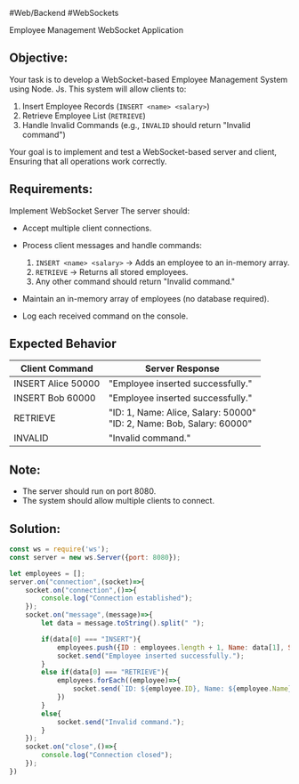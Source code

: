 #Web/Backend #WebSockets

Employee Management WebSocket Application

Objective:
-----------
Your task is to develop a WebSocket-based Employee Management System using Node. Js. 
This system will allow clients to:
  1. Insert Employee Records (`INSERT <name> <salary>`)
  2. Retrieve Employee List (`RETRIEVE`)
  3. Handle Invalid Commands (e.g., `INVALID` should return "Invalid command")

Your goal is to implement and test a WebSocket-based server and client, 
Ensuring that all operations work correctly.

Requirements:
-------------
Implement WebSocket Server
The server should:
 - Accept multiple client connections.
 - Process client messages and handle commands:
	1. `INSERT <name> <salary>` → Adds an employee to an in-memory array.
	2. `RETRIEVE` → Returns all stored employees.
	3. Any other command should return "Invalid command."
   
 - Maintain an in-memory array of employees (no database required).
 - Log each received command on the console.


Expected Behavior
-----------------
| Client Command     | Server Response                                                           |
| ------------------ | ------------------------------------------------------------------------- |
| INSERT Alice 50000 | "Employee inserted successfully."                                         |
| INSERT Bob 60000   | "Employee inserted successfully."                                         |
| RETRIEVE           | "ID: 1, Name: Alice, Salary: 50000" <br>"ID: 2, Name: Bob, Salary: 60000" |
| INVALID            | "Invalid command."                                                        |

Note:
---------------
 - The server should run on port 8080.
 - The system should allow multiple clients to connect.

## Solution:

```js
const ws = require('ws');
const server = new ws.Server({port: 8080});

let employees = [];
server.on("connection",(socket)=>{
    socket.on("connection",()=>{
        console.log("Connection established");
    });
    socket.on("message",(message)=>{
        let data = message.toString().split(" ");

        if(data[0] === "INSERT"){
            employees.push({ID : employees.length + 1, Name: data[1], Salary: data[2]});
            socket.send("Employee inserted successfully.");
        }
        else if(data[0] === "RETRIEVE"){
            employees.forEach((employee)=>{
                socket.send(`ID: ${employee.ID}, Name: ${employee.Name}, Salary: ${employee.Salary}`);
            })
        }
        else{
            socket.send("Invalid command.");
        }
    });
    socket.on("close",()=>{
        console.log("Connection closed");
    });
})
```